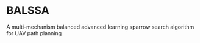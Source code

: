 # BALSSA
A multi-mechanism balanced advanced learning sparrow search algorithm for UAV path planning
